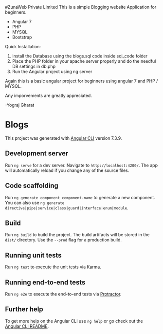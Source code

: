 #ZunaWeb Private Limited
This is a simple Blogging website Application for beginners.
- Angular 7
- PHP
- MYSQL
- Bootstrap

Quick Installation:
1. Install the Database using the blogs.sql code inside sql_code folder
2. Place the PHP folder in your apache server properly and do the needful DB settings in db.php
3. Run the Angular project using ng server

Again this is a basic angular project for beginners using angular 7 and PHP / MYSQL.

Any imporvements are greatly appreciated.

-Yograj Gharat


# Blogs

This project was generated with [Angular CLI](https://github.com/angular/angular-cli) version 7.3.9.

## Development server

Run `ng serve` for a dev server. Navigate to `http://localhost:4200/`. The app will automatically reload if you change any of the source files.

## Code scaffolding

Run `ng generate component component-name` to generate a new component. You can also use `ng generate directive|pipe|service|class|guard|interface|enum|module`.

## Build

Run `ng build` to build the project. The build artifacts will be stored in the `dist/` directory. Use the `--prod` flag for a production build.

## Running unit tests

Run `ng test` to execute the unit tests via [Karma](https://karma-runner.github.io).

## Running end-to-end tests

Run `ng e2e` to execute the end-to-end tests via [Protractor](http://www.protractortest.org/).

## Further help

To get more help on the Angular CLI use `ng help` or go check out the [Angular CLI README](https://github.com/angular/angular-cli/blob/master/README.md).
